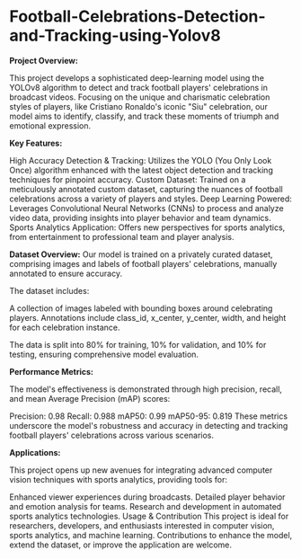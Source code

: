 # Football-Celebrations-Detection-and-Tracking-using-Yolov8

**Project Overview:**


This project develops a sophisticated deep-learning model using the YOLOv8 algorithm to detect and track football players' celebrations in broadcast videos. Focusing on the unique and charismatic celebration styles of players, like Cristiano Ronaldo's iconic "Siu" celebration, our model aims to identify, classify, and track these moments of triumph and emotional expression.

**Key Features:**


High Accuracy Detection & Tracking: Utilizes the YOLO (You Only Look Once) algorithm enhanced with the latest object detection and tracking techniques for pinpoint accuracy.
Custom Dataset: Trained on a meticulously annotated custom dataset, capturing the nuances of football celebrations across a variety of players and styles.
Deep Learning Powered: Leverages Convolutional Neural Networks (CNNs) to process and analyze video data, providing insights into player behavior and team dynamics.
Sports Analytics Application: Offers new perspectives for sports analytics, from entertainment to professional team and player analysis.


**Dataset Overview:**
Our model is trained on a privately curated dataset, comprising images and labels of football players' celebrations, manually annotated to ensure accuracy. 

The dataset includes:


A collection of images labeled with bounding boxes around celebrating players.
Annotations include class_id, x_center, y_center, width, and height for each celebration instance.


The data is split into 80% for training, 10% for validation, and 10% for testing, ensuring comprehensive model evaluation.


**Performance Metrics:**


The model's effectiveness is demonstrated through high precision, recall, and mean Average Precision (mAP) scores:

Precision: 0.98
Recall: 0.988
mAP50: 0.99
mAP50-95: 0.819
These metrics underscore the model's robustness and accuracy in detecting and tracking football players' celebrations across various scenarios.

**Applications:**


This project opens up new avenues for integrating advanced computer vision techniques with sports analytics, providing tools for:


Enhanced viewer experiences during broadcasts.
Detailed player behavior and emotion analysis for teams.
Research and development in automated sports analytics technologies.
Usage & Contribution
This project is ideal for researchers, developers, and enthusiasts interested in computer vision, sports analytics, and machine learning. Contributions to enhance the model, extend the dataset, or improve the application are welcome.
